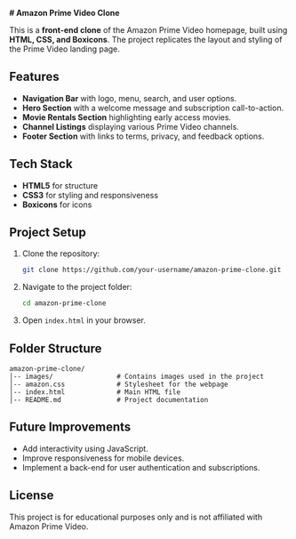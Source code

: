 **# Amazon Prime Video Clone**

This is a **front-end clone** of the Amazon Prime Video homepage, built using **HTML, CSS, and Boxicons**. The project replicates the layout and styling of the Prime Video landing page.

## **Features**
- **Navigation Bar** with logo, menu, search, and user options.
- **Hero Section** with a welcome message and subscription call-to-action.
- **Movie Rentals Section** highlighting early access movies.
- **Channel Listings** displaying various Prime Video channels.
- **Footer Section** with links to terms, privacy, and feedback options.

## **Tech Stack**
- **HTML5** for structure
- **CSS3** for styling and responsiveness
- **Boxicons** for icons

## **Project Setup**
1. Clone the repository:
   ```bash
   git clone https://github.com/your-username/amazon-prime-clone.git
   ```
2. Navigate to the project folder:
   ```bash
   cd amazon-prime-clone
   ```
3. Open `index.html` in your browser.

## **Folder Structure**
```
amazon-prime-clone/
│-- images/                # Contains images used in the project
│-- amazon.css             # Stylesheet for the webpage
│-- index.html             # Main HTML file
│-- README.md              # Project documentation
```

## **Future Improvements**
- Add interactivity using JavaScript.
- Improve responsiveness for mobile devices.
- Implement a back-end for user authentication and subscriptions.

## **License**
This project is for educational purposes only and is not affiliated with Amazon Prime Video.
